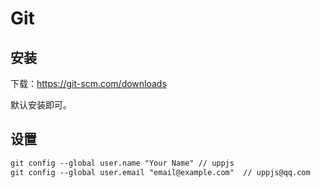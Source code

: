 # Git

## 安装

下载：<https://git-scm.com/downloads>

默认安装即可。

## 设置

```txt
git config --global user.name "Your Name" // uppjs
git config --global user.email "email@example.com"  // uppjs@qq.com
```